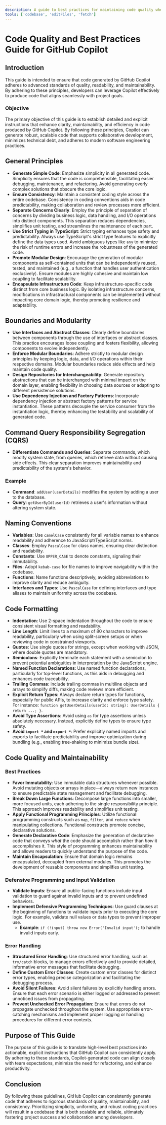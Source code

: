 ```yaml
---
description: A guide to best practices for maintaining code quality when using GitHub Copilot.
tools: ['codebase', 'editFiles', 'fetch']
---
```

# Code Quality and Best Practices Guide for GitHub Copilot

## Introduction

This guide is intended to ensure that code generated by GitHub Copilot adheres to advanced standards of quality, readability, and maintainability. By adhering to these principles, developers can leverage Copilot effectively to produce code that aligns seamlessly with project goals.

### Objective

The primary objective of this guide is to establish detailed and explicit instructions that enhance clarity, maintainability, and efficiency in code produced by GitHub Copilot. By following these principles, Copilot can generate robust, scalable code that supports collaborative development, minimizes technical debt, and adheres to modern software engineering practices.

## General Principles

- **Generate Simple Code**: Emphasize simplicity in all generated code. Simplicity ensures that the code is comprehensible, facilitating easier debugging, maintenance, and refactoring. Avoid generating overly complex solutions that obscure the core logic.
- **Ensure Consistency**: Maintain a consistent coding style across the entire codebase. Consistency in coding conventions aids in code predictability, making collaboration and review processes more efficient.
- **Separate Concerns Clearly**: Employ the principle of separation of concerns by dividing business logic, data handling, and I/O operations into distinct components. This separation reduces dependencies, simplifies unit testing, and streamlines the maintenance of each part.
- **Use Strict Typing in TypeScript**: Strict typing enhances type safety and predictability. Always use TypeScript's strict type features to explicitly define the data types used. Avoid ambiguous types like `any` to minimize the risk of runtime errors and increase the robustness of the generated code.
- **Promote Modular Design**: Encourage the generation of modular components as self-contained units that can be independently reused, tested, and maintained (e.g., a function that handles user authentication exclusively). Ensure modules are highly cohesive and maintain low coupling to facilitate scalability.
- **Encapsulate Infrastructure Code**: Keep infrastructure-specific code distinct from core business logic. By isolating infrastructure concerns, modifications in infrastructural components can be implemented without impacting core domain logic, thereby promoting resilience and adaptability.

## Boundaries and Modularity

- **Use Interfaces and Abstract Classes**: Clearly define boundaries between components through the use of interfaces or abstract classes. This practice encourages loose coupling and fosters flexibility, allowing components to evolve independently.
- **Enforce Modular Boundaries**: Adhere strictly to modular design principles by keeping logic, data, and I/O operations within their respective domains. Modular boundaries reduce side effects and help maintain code quality.
- **Design Repositories for Interchangeability**: Generate repository abstractions that can be interchanged with minimal impact on the domain layer, enabling flexibility in choosing data sources or adapting to different persistence solutions.
- **Use Dependency Injection and Factory Patterns**: Incorporate dependency injection or abstract factory patterns for service instantiation. These patterns decouple the service consumer from the instantiation logic, thereby enhancing the testability and scalability of generated code.

## Command Query Responsibility Segregation (CQRS)

- **Differentiate Commands and Queries**: Separate commands, which modify system state, from queries, which retrieve data without causing side effects. This clear separation improves maintainability and predictability of the system's behavior.

### Example

- **Command**: `addUser(userDetails)` modifies the system by adding a user to the database.
- **Query**: `getUserById(userId)` retrieves a user's information without altering system state.

## Naming Conventions

- **Variables**: Use `camelCase` consistently for all variable names to enhance readability and adherence to JavaScript/TypeScript norms.
- **Classes**: Employ `PascalCase` for class names, ensuring clear distinction and readability.
- **Constants**: Use `UPPER_CASE` to denote constants, signaling their immutability.
- **Files**: Adopt `kebab-case` for file names to improve navigability within the codebase.
- **Functions**: Name functions descriptively, avoiding abbreviations to improve clarity and reduce ambiguity.
- **Interfaces and Types**: Use `PascalCase` for defining interfaces and type aliases to maintain uniformity across the codebase.

## Code Formatting

- **Indentation**: Use 2-space indentation throughout the code to ensure consistent visual formatting and readability.
- **Line Length**: Limit lines to a maximum of 80 characters to improve readability, particularly when using split-screen setups or when reviewing code in constrained viewports.
- **Quotes**: Use single quotes for strings, except when working with JSON, where double quotes are mandatory.
- **Semicolons**: Explicitly terminate each statement with a semicolon to prevent potential ambiguities in interpretation by the JavaScript engine.
- **Named Function Declarations**: Use named function declarations, particularly for top-level functions, as this aids in debugging and enhances code traceability.
- **Trailing Commas**: Include trailing commas in multiline objects and arrays to simplify diffs, making code reviews more efficient.
- **Explicit Return Types**: Always declare return types for functions, especially for public APIs, to increase clarity and enforce type safety. For instance: `function getUserDetails(userId: string): UserDetails { return ...; }`.
- **Avoid Type Assertions**: Avoid using `as` for type assertions unless absolutely necessary. Instead, explicitly define types to ensure type safety.
- **Avoid `import *` and `export *`**: Prefer explicitly named imports and exports to facilitate predictability and improve optimization during bundling (e.g., enabling tree-shaking to minimize bundle size).

## Code Quality and Maintainability

### Best Practices

- **Favor Immutability**: Use immutable data structures whenever possible. Avoid mutating objects or arrays in place—always return new instances to ensure predictable state management and facilitate debugging.
- **Break Down Large Functions**: Decompose large functions into smaller, more focused units, each adhering to the single responsibility principle. This approach improves readability and simplifies unit testing.
- **Apply Functional Programming Principles**: Utilize functional programming constructs such as `map`, `filter`, and `reduce` when manipulating collections. Functional constructs promote concise, declarative solutions.
- **Generate Declarative Code**: Emphasize the generation of declarative code that conveys *what* the code should accomplish rather than *how* it accomplishes it. This style of programming enhances maintainability and allows readers to quickly understand the purpose of the code.
- **Maintain Encapsulation**: Ensure that domain logic remains encapsulated, decoupled from external modules. This promotes the development of reusable components and simplifies unit testing.

### Defensive Programming and Input Validation

- **Validate Inputs**: Ensure all public-facing functions include input validation to guard against invalid inputs and to prevent undefined behaviors.
- **Implement Defensive Programming Techniques**: Use guard clauses at the beginning of functions to validate inputs prior to executing the core logic. For example, validate null values or data types to prevent improper use.
  - **Example**: `if (!input) throw new Error('Invalid input');` to handle invalid inputs early.

### Error Handling

- **Structured Error Handling**: Use structured error handling, such as `try/catch` blocks, to manage errors effectively and to provide detailed, informative error messages that facilitate debugging.
- **Define Custom Error Classes**: Create custom error classes for distinct error types, enabling precise categorization and facilitating the debugging process.
- **Avoid Silent Failures**: Avoid silent failures by explicitly handling errors. Ensure that each error scenario is either logged or addressed to prevent unnoticed issues from propagating.
- **Prevent Unchecked Error Propagation**: Ensure that errors do not propagate unchecked throughout the system. Use appropriate error-catching mechanisms and implement proper logging or handling procedures for different error contexts.

## Purpose of This Guide

The purpose of this guide is to translate high-level best practices into actionable, explicit instructions that GitHub Copilot can consistently apply. By adhering to these standards, Copilot-generated code can align closely with team expectations, minimize the need for refactoring, and enhance productivity.

## Conclusion

By following these guidelines, GitHub Copilot can consistently generate code that adheres to rigorous standards of quality, maintainability, and consistency. Prioritizing simplicity, uniformity, and robust coding practices will result in a codebase that is both scalable and reliable, ultimately fostering project success and collaboration among developers.
